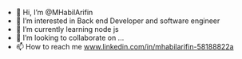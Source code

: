 - 👋 Hi, I’m @MHabilArifin
- 👀 I’m interested in Back end Developer and software engineer
- 🌱 I’m currently learning node js
- 💞️ I’m looking to collaborate on ...
- 📫 How to reach me www.linkedin.com/in/mhabilarifin-58188822a

<!---
MHabilArifin/MHabilArifin is a ✨ special ✨ repository because its `README.md` (this file) appears on your GitHub profile.
You can click the Preview link to take a look at your changes.
--->
